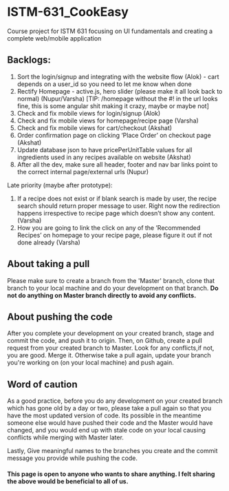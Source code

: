 # ISTM-631_CookEasy
Course project for ISTM 631 focusing on UI fundamentals and creating a complete web/mobile application

## Backlogs:
1. Sort the login/signup and integrating with the website flow (Alok) - cart depends on a user_id so you need to let me know when done
2. Rectify Homepage - active.js, hero slider (please make it all look back to normal) (Nupur/Varsha) [TIP: /homepage without the #! in the url looks fine, this is some angular shit making it crazy, maybe or maybe not]
3. Check and fix mobile views for login/signup (Alok)
4. Check and fix  mobile views for homepage/recipe page (Varsha) 
5. Check and fix mobile views for cart/checkout (Akshat)
6. Order confirmation page on clicking ‘Place Order’ on checkout page (Akshat)
7. Update database json to have pricePerUnitTable values for all ingredients used in any recipes available on website (Akshat)
8. After all the dev, make sure all header, footer and nav bar links point to the correct internal page/external urls (Nupur)

Late priority (maybe after prototype):
1. If a recipe does not exist or if blank search is made by user, the recipe search should return proper message to user. Right now the redirection happens irrespective to recipe page which doesn’t show any content. (Varsha)
2. How you are going to link the click on any of the ’Recommended Recipes’ on homepage to your recipe page, please figure it out if not done already (Varsha)

## About taking a pull
Please make sure to create a branch from the 'Master' branch, clone that branch to your local machine and do your development on that branch. **Do not do anything on Master branch directly to avoid any conflicts.**

## About pushing the code
After you complete your development on your created branch, stage and commit the code, and push it to origin. Then, on Github, create a pull request from your created branch to Master. Look for any conflicts,if not, you are good. Merge it. Otherwise take a pull again, update your branch you're working on (on your local machine) and push again. 

## Word of caution 
As a good practice, before you do any development on your created branch which has gone old by a day or two, please take a pull again so that you have the most updated version of code. Its possible in the meantime someone else would have pushed their code and the Master would have changed, and you would end up with stale code on your local causing conflicts while merging with Master later.

Lastly, Give meaningful names to the branches you create and the commit message you provide while pushing the code.

#### This page is open to anyone who wants to share anything. I felt sharing the above would be beneficial to all of us.



